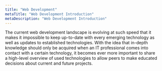 ```yaml
---
title: "Web Development"
metaTitle: "Web Development Introduction"
metaDescription: "Web Development Introduction"
---
```


The current web development landscape is evolving at such speed that it makes it impossible to keep up-to-date with every emerging technology as well as updates to established technologies. With the idea that in-depth knowledge should only be acquired when an IT professional comes into contact with a certain technology, it becomes ever more important to share a high-level overview of used technologies to allow peers to make educated decisions about current and future projects.
